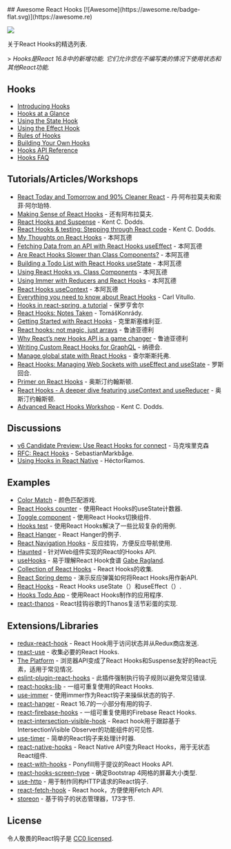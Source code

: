 <div class="github-widget" data-repo="glauberfc/awesome-react-hooks"></div>
## Awesome React Hooks [![Awesome](https://awesome.re/badge-flat.svg)](https://awesome.re)

[<img src="https://user-images.githubusercontent.com/15311858/47717137-ab421180-dc23-11e8-9ee8-a0de40260113.png">](https://reactjs.org/docs/hooks-intro.html)

关于React Hooks的精选列表.

 &gt; _Hooks是React 16.8中的新增功能.  它们允许您在不编写类的情况下使用状态和其他React功能._



## Hooks

- [Introducing Hooks](https://reactjs.org/docs/hooks-intro.html)
- [Hooks at a Glance](https://reactjs.org/docs/hooks-overview.html)
- [Using the State Hook](https://reactjs.org/docs/hooks-state.html)
- [Using the Effect Hook](https://reactjs.org/docs/hooks-effect.html)
- [Rules of Hooks](https://reactjs.org/docs/hooks-rules.html)
- [Building Your Own Hooks](https://reactjs.org/docs/hooks-custom.html)
- [Hooks API Reference](https://reactjs.org/docs/hooks-reference.html)
- [Hooks FAQ](https://reactjs.org/docs/hooks-faq.html)

## Tutorials/Articles/Workshops

- [React Today and Tomorrow and 90% Cleaner React](https://www.youtube.com/watch?v=dpw9EHDh2bM) - 丹·阿布拉莫夫和索菲·阿尔珀特.
- [Making Sense of React Hooks](https://medium.com/@dan_abramov/making-sense-of-react-hooks-fdbde8803889) - 还有阿布拉莫夫.
- [React Hooks and Suspense](https://egghead.io/playlists/react-hooks-and-suspense-650307f2) -  Kent C. Dodds.
- [React Hooks & testing: Stepping through React code](https://youtu.be/JQeB9miT9Wc) -  Kent C. Dodds.
- [My Thoughts on React Hooks](https://youtu.be/gmF4k6P2va8) - 本阿瓦德
- [Fetching Data from an API with React Hooks useEffect](https://youtu.be/k0WnY0Hqe5c) - 本阿瓦德
- [Are React Hooks Slower than Class Components?](https://youtu.be/tKRWuVOEB2w) - 本阿瓦德
- [Building a Todo List with React Hooks useState](https://youtu.be/cAZ-fOd1RpA) - 本阿瓦德
- [Using React Hooks vs. Class Components](https://youtu.be/vbaIZ3xMj9U) - 本阿瓦德
- [Using Immer with Reducers and React Hooks](https://youtu.be/FmKjwh34Rn8) - 本阿瓦德
- [React Hooks useContext](https://youtu.be/xWXxkFzgnFM) - 本阿瓦德
- [Everything you need to know about React Hooks](https://medium.com/@vcarl/everything-you-need-to-know-about-react-hooks-8f680dfd4349) -  Carl Vitullo.
- [Hooks in react-spring, a tutorial](https://medium.com/@drcmda/hooks-in-react-spring-a-tutorial-c6c436ad7ee4) - 保罗亨舍尔
- [React Hooks: Notes Taken](https://medium.com/@tomaskonrady/react-hooks-notes-taken-c42376af3ab0) - TomášKonrády.
- [Getting Started with React Hooks](https://scotch.io/tutorials/getting-started-with-react-hooks) - 克里斯塞维利亚.
- [React hooks: not magic, just arrays](https://medium.com/@ryardley/react-hooks-not-magic-just-arrays-cd4f1857236e) - 鲁迪亚德利
- [Why React’s new Hooks API is a game changer](https://itnext.io/why-reacts-hooks-api-is-a-game-changer-8731c2b0a8c) - 鲁迪亚德利
- [Writing Custom React Hooks for GraphQL](https://medium.com/open-graphql/react-hooks-for-graphql-3fa8ebdd6c62) - 纳德会.
- [Manage global state with React Hooks](https://medium.com/@Charles_Stover/manage-global-state-with-react-hooks-6065041b55b4) - 查尔斯斯托弗.
- [React Hooks: Managing Web Sockets with useEffect and useState](https://medium.com/@rossbulat/react-hooks-managing-web-sockets-with-useeffect-and-usestate-2dfc30eeceec) - 罗斯回合.
- [Primer on React Hooks](https://testdriven.io/blog/react-hooks-primer/) - 奥斯汀约翰斯顿.
- [React Hooks - A deeper dive featuring useContext and useReducer](https://testdriven.io/blog/react-hooks-advanced/) - 奥斯汀约翰斯顿.
- [Advanced React Hooks Workshop](https://github.com/kentcdodds/advanced-react-hooks) -  Kent C. Dodds.

## Discussions

- [v6 Candidate Preview: Use React Hooks for connect](https://github.com/reduxjs/react-redux/pull/1065) - 马克埃里克森
- [RFC: React Hooks](https://github.com/reactjs/rfcs/pull/68) - SebastianMarkbåge.
- [Using Hooks in React Native](https://github.com/facebook/react-native/issues/21967#issuecomment-434113687) - HéctorRamos.

## Examples

- [Color Match](https://codesandbox.io/s/jjy215l7w3) - 颜色匹配游戏.
- [React Hooks counter](https://codesandbox.io/s/yjn90lzwrx?module=%2Fsrc%2FApp.js) - 使用React Hooks的useState计数器.
- [Toggle component](https://codesandbox.io/s/m449vyk65x) - 使用React Hooks切换组件.
- [Hooks test](https://github.com/jacobp100/hooks-test) - 使用React Hooks解决了一些比较复杂的用例.
- [React Hanger](https://github.com/kitze/react-hanger) -  React Hanger的例子.
- [React Navigation Hooks](https://github.com/react-navigation/react-navigation-hooks) - 反应挂钩，方便反应导航使用.
- [Haunted](https://github.com/matthewp/haunted) - 针对Web组件实现的React的Hooks API.
- [useHooks](https://usehooks.com/) - 易于理解React Hook食谱 [Gabe Ragland](https://twitter.com/gabe_ragland).
- [Collection of React Hooks](https://nikgraf.github.io/react-hooks/) -  React Hooks的收集.
- [React Spring demo](https://codesandbox.io/s/ppxnl191zx) - 演示反应弹簧如何将React Hooks用作新API.
- [React Hooks](https://codesandbox.io/s/yq5qowzrvz) -  React Hooks useState（）和useEffect（）.
- [Hooks Todo App](https://codesandbox.io/s/9kwyzy0y4) - 使用React Hooks制作的应用程序.
- [react-thanos](https://github.com/codeshifu/react-thanos) -  React挂钩谷歌的Thanos复活节彩蛋的实现.

## Extensions/Libraries

- [redux-react-hook](https://github.com/facebookincubator/redux-react-hook) -  React Hook用于访问状态并从Redux商店发送.
- [react-use](https://github.com/streamich/react-use) - 收集必要的React Hooks.
- [The Platform](https://github.com/palmerhq/the-platform) - 浏览器API变成了React Hooks和Suspense友好的React元素，适用于常见情况.
- [eslint-plugin-react-hooks](https://www.npmjs.com/package/eslint-plugin-react-hooks) - 此插件强制执行钩子规则以避免常见错误.
- [react-hooks-lib](https://github.com/beizhedenglong/react-hooks-lib) - 一组可重复使用的React Hooks.
- [use-immer](https://github.com/mweststrate/use-immer) - 使用immer作为React钩子来操纵状态的钩子.
- [react-hanger](https://github.com/kitze/react-hanger) -  React 16.7的一小部分有用的钩子.
- [react-firebase-hooks](https://github.com/csfrequency/react-firebase-hooks) - 一组可重复使用的Firebase React Hooks.
- [react-intersection-visible-hook](https://github.com/AvraamMavridis/react-intersection-visible-hook) -  React hook用于跟踪基于IntersectionVisible Observer的功能组件的可见性.
- [use-timer](https://github.com/thibaultboursier/use-timer) - 简单的React钩子来处理计时器.
- [react-native-hooks](https://github.com/react-native-community/react-native-hooks) -  React Native API变为React Hooks，用于无状态React组件.
- [react-with-hooks](https://github.com/yesmeck/react-with-hooks) -  Ponyfill用于提议的React Hooks API.
- [react-hooks-screen-type](https://github.com/pankod/react-hooks-screen-type) - 确定Bootstrap 4网格的屏幕大小类型.
- [use-http](https://github.com/alex-cory/react-usefetch) - 用于制作同构HTTP请求的React钩子.
- [react-fetch-hook](https://github.com/ilyalesik/react-fetch-hook) -  React hook，方便使用Fetch API.
- [storeon](https://github.com/storeon/storeon) - 基于钩子的状态管理器，173字节.

## License

令人敬畏的React钩子是 [CC0 licensed](https://github.com/glauberfc/awesome-react-hooks/blob/master//LICENSE.md).
